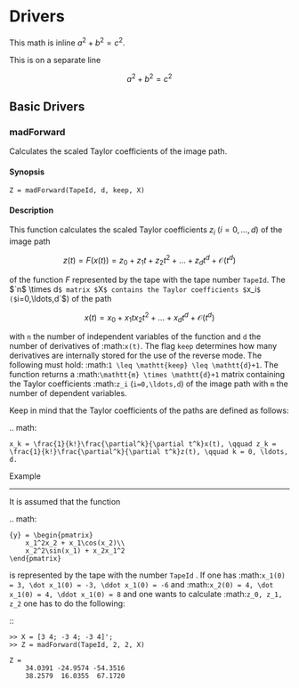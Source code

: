 Drivers
=======

This math is inline $`a^2+b^2=c^2`$.

This is on a separate line
```math
a^2+b^2=c^2
```


Basic Drivers
-------------

### madForward


Calculates the scaled Taylor coefficients of the image path.

#### Synopsis

	Z = madForward(TapeId, d, keep, X)
	
#### Description

This function calculates the scaled Taylor coefficients $`z_i`$ $`(i=0,\ldots,d)`$ of the image path 

```math
z(t) = F(x(t)) = z_0 + z_1 t + z_2 t^2 + \ldots + z_d t^d + \mathcal{O}(t^d)
```

of the function $`F`$ represented by the tape with the tape number `TapeId`. The $`n$ \times d`$ matrix $`X`$ contains the Taylor coefficients $`x_i`$ ($`i=0,\ldots,d`$) of the path 

```math
	x(t) = x_0 + x_1 t x_2 t^2 + \ldots + x_d t^d + \mathcal{O}(t^d)
```

with `n` the number of independent variables of the function and `d` the number of derivatives of :math:`x(t)`. The flag `keep` determines how many derivatives are internally stored for the use of the reverse mode. The following must hold: :math:`1 \leq \mathtt{keep} \leq \mathtt{d}+1`. The function returns a :math:`\mathtt{m} \times \mathtt{d}+1` matrix containing the Taylor coefficients :math:`z_i` (`i=0,\ldots,d`) of the image path with `m` the number of dependent variables.

Keep in mind that the Taylor coefficients of the paths are defined as follows:

.. math:
	
	x_k = \frac{1}{k!}\frac{\partial^k}{\partial t^k}x(t), \qquad z_k = \frac{1}{k!}\frac{\partial^k}{\partial t^k}z(t), \qquad k = 0, \ldots, d.


Example
*******
	
It is assumed that the function

.. math:
	
	{y} = \begin{pmatrix}
		x_1^2x_2 + x_1\cos(x_2)\\
		x_2^2\sin(x_1) + x_2x_1^2
	\end{pmatrix}

is represented by the tape with the number `TapeId` . If one has :math:`x_1(0) = 3, \dot x_1(0) = -3, \ddot x_1(0) = -6` and :math:`x_2(0) = 4, \dot x_1(0) = 4, \ddot x_1(0) = 8` and one wants to calculate :math:`z_0, z_1, z_2` one has to do the following:

::

	>> X = [3 4; -3 4; -3 4]';
	>> Z = madForward(TapeId, 2, 2, X)
	
	Z = 
		34.0391 -24.9574 -54.3516
		38.2579  16.0355  67.1720
